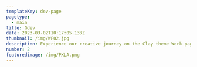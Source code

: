 ```yaml
---
templateKey: dev-page
pagetype:
  - main
title: Gdev
date: 2023-03-02T10:17:05.133Z
thumbnail: /img/WF02.jpg
description: Experience our creative journey on the Clay theme Work page. Explore our portfolio and witness the artistry behind our projects.
number: 2
featuredimage: /img/PXLA.png
---
```




